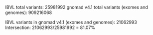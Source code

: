 IBVL total variants: 25981992
gnomad v4.1 total variants (exomes and genomes): 909216068

IBVL variants in gnomad v4.1 (exomes and genomes): 21062993
Intersection: 21062993/25981992 = 81.07%